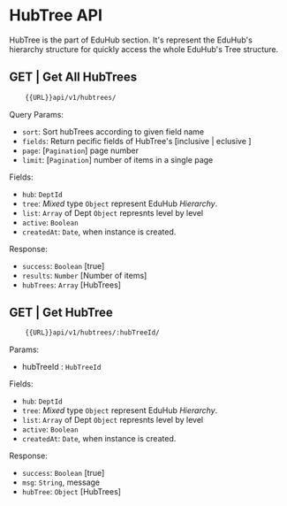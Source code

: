 # HubTree API
HubTree is the part of EduHub section. It's represent the EduHub's hierarchy structure for quickly access the whole EduHub's Tree structure.

## GET | Get All HubTrees
```bash
    {{URL}}api/v1/hubtrees/
```
Query Params:
- `sort`: Sort hubTrees according to given field name
- `fields`: Return pecific fields of HubTree's [inclusive | eclusive ]
- `page`: [`Pagination`] page number
- `limit`: [`Pagination`] number of items in a single page

Fields:
- `hub`: `DeptId`
- `tree`: *Mixed* type `Object` represent EduHub *Hierarchy*.
- `list`: `Array` of Dept `Object` represnts level by level
- `active`: `Boolean`
- `createdAt`: `Date`, when instance is created.

Response:
- `success`: `Boolean` [true]
- `results`: `Number` [Number of items]
- `hubTrees`: `Array` [HubTrees]

## GET | Get HubTree
```bash
    {{URL}}api/v1/hubtrees/:hubTreeId/
```
Params:
- hubTreeId : `HubTreeId`

Fields:
- `hub`: `DeptId`
- `tree`: *Mixed* type `Object` represent EduHub *Hierarchy*.
- `list`: `Array` of Dept `Object` represnts level by level
- `active`: `Boolean`
- `createdAt`: `Date`, when instance is created.

Response:
- `success`: `Boolean` [true]
- `msg`: `String`, message
- `hubTree`: `Object` [HubTrees]
